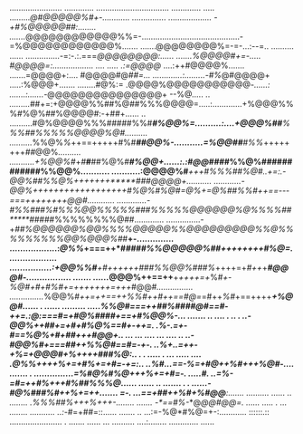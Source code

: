 ....................... ............. ................................ ............. .....
.........*@#@@@@@%#+-............  ............... ................... -+#%@@@@@##:........
.......*@@@@@@@@@@@@%%=-...........................................-=%@@@@@@@@@@@@%.......
.......@@@@@@@@%=-=-...:--=..  .......... ...... ...............-=:-.:.===*@@@@@@@@:......
.......%@@@@#+=-.....  #@@@@=:.................. .... ..... .:=@@@@*  ....:++#@@@@%.......
.......=@@@@+:....   #@@@@#@*##=... .............:.........-#%*@#@@@@+  .....:%@@@+.......
........#@%:=  .@@@@%@@@@@@@@@@@*-......: .......:.......-*@@@@@@@@@@@@@@@+  --%@*..... ..
.........*##+=:+@@@@%%##%@##%%%@@@@=.....:.............+%@@@%%%#%@%##%@@@@#:-+##+...... ..
..........#@%@@@@%%%#####%%#****#%@@%=..........:....+@@@%##***%%%##%%%%%@@@@%@#..........
..........*%%@%*%*++==+++++#%#****##@@%-...........=%@@##***#%%*++++++++*##*@@%*..........
...........+%@@%#*+*#**#***##%@%#***#%@@+......:.:#@@###*#%%@%############%%@@%...........
...........:@@@@%#**********+++*#%%%#*#%@#..+=:.-@@%##%%@%*+++++++*****###@@@@+...........
............-@@%++++++++++++++++++*#%@%#%@#=@%+=@%##%%#*++==---===++++++++*@@#............
.............-#%%###%#%%%@@%%%%%###%%%%%@@@@@@%@%%%%#*#*****#*####%%%%%%%%@##.............
...............-+*##%@@@@@@%@@%%%%@@@@@%%@@@@@@@@@%%@%%%%%%%%%@@%@@@%#*#**+-..............
..................:*@%%*+===++*#*****####%%@@@@@%##****++++***++++#%@*=...................
................:+@@%%#******+#*++++++*###%%@@%###%*++++=+*#++*+***#@@@#-.................
.......  ......*@@@%++==++**+*++++=+*%#***+-%@#*+#+#%#+=++++*+++=+++*#@@#*................
...............*%@@%#***++=++==++*%%#++#++==#@*=*=#++*%#*+==++++*****+%@@#*...... . ......
......... .....%%@#*===++*##%####@#==*#-++=.:@:==*=#*=+#@%###*#*+==+*#%@@%-... .......  ..
.... . .. . ..-@@%*++##*+=+#*+#%@%==#+-++=. .%-.=+*-*#==%@%*+#*+*##*+++#@@+.. ... ... ....
...  .... .. ..-#@@%#+===##++%%@#==#=-*+-. ..%+..=++-+%=+@@@#+*%++++###%@*:.. . .  ..... .
... ..... .... .*@%%++++%+=+#%*+=+#=-+=:.. ..%#...=*=-*%=+*#@*++%#+++*%@#-....  .......  .
 ...............=%#@%#%@+++*%*+=+#=-**. .....#*. ..=%-=*#=++#%+++#%##%%%@...... ...... .. 
....... . . ......-*#@%##*#%#++*%+=++....... =-. ...=*=+##++*%#*+%#@@**:....... ..........
...... .. ........ .*%*%%##%+++%+++-........ ....... -*==#%-**@*@@#@@=. ...... ..... . ...
........ ........... ..:-*#=+##=::...... ....... .. ...:=-%@*#%@=+-:............ ::::::.::
....................... . ....... ...... ... .......... ....:........ ............. ......
